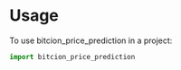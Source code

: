 # Usage

To use bitcion_price_prediction in a project:

```python
import bitcion_price_prediction
```
